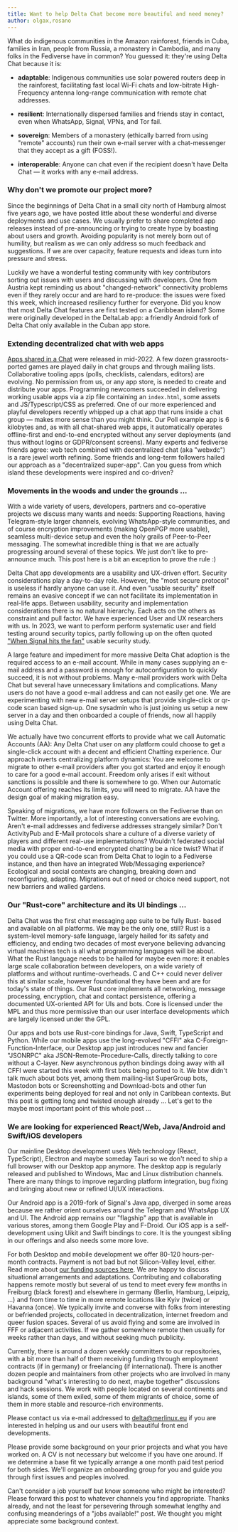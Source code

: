 ```yaml
---
title: Want to help Delta Chat become more beautiful and need money?
author: olgax,rosano
---
```


What do indigenous communities in the Amazon rainforest, friends in Cuba, families in Iran,
people from Russia, a monastery in Cambodia, and many folks in the Fediverse have in common?
You guessed it: they're using Delta Chat because it is:

- **adaptable**: Indigenous communities use solar powered routers deep in the rainforest,
  facilitating fast local Wi-Fi chats and
  low-bitrate High-Frequency antenna long-range communication with remote chat addresses.

- **resilient**: Internationally dispersed families and friends stay in contact,
  even when WhatsApp, Signal, VPNs, and Tor fail.

- **sovereign**: Members of a monastery (ethically barred from using "remote" accounts)
  run their own e-mail server with a chat-messenger that they accept as a gift (FOSS!).

- **interoperable**: Anyone can chat even if the recipient doesn't have Delta Chat —
  it works with any e-mail address.

### Why don't we promote our project more?

Since the beginnings of Delta Chat in a small city north of Hamburg almost five years ago,
we have posted little about these wonderful and diverse deployments and use cases.
We usually prefer to share completed app releases instead of pre-announcing or
trying to create hype by boasting about users and growth.
Avoiding popularity is not merely born out of humility, but realism as
we can only address so much feedback and suggestions.
If we are over capacity, feature requests and ideas turn into pressure and stress.

Luckily we have a wonderful testing community with key contributors
sorting out issues with users and discussing with developers.
One from Austria kept reminding us about "changed-network" connectivity problems
even if they rarely occur and are hard to re-produce:
the issues were fixed this week, which increased resiliency further for everyone.
Did you know that most Delta Chat features are first tested on a Caribbean island?
Some were originally developed in the DeltaLab app:
a friendly Android fork of Delta Chat only available in the Cuban app store.

### Extending decentralized chat with web apps

[Apps shared in a Chat](https://webxdc.org) were released in mid-2022.
A few dozen grassroots-ported games are played daily in chat groups and through mailing lists.
Collaborative tooling apps (polls, checklists, calendars, editors) are evolving.
No permission from us, or any app store, is needed to create and distribute your apps.
Programming newcomers succeeded in delivering working usable apps via a zip file
containing an `index.html`, some assets and JS/Typescript/CSS as preferred.
One of our more experienced and playful developers recently whipped up a chat app
that runs inside a chat group — makes more sense than you might think.
Our Poll example app is 6 kilobytes and, as with all chat-shared web apps,
it automatically operates offline-first and end-to-end encrypted
without any server deployments (and thus without logins or GDPR/consent screens).
Many experts and fediverse friends agree:
web tech combined with decentralized chat (aka "webxdc") is a rare jewel worth refining.
Some friends and long-term followers hailed our approach as a "decentralized super-app".
Can you guess from which island these developments were inspired and co-driven?

### Movements in the woods and under the grounds ...

With a wide variety of users, developers, partners and co-operative projects
we discuss many wants and needs:
Supporting Reactions, having Telegram-style larger channels,
evolving WhatsApp-style communities,
and of course encryption improvements (making OpenPGP more usable),
seamless multi-device setup and even the holy grails of Peer-to-Peer messaging.
The somewhat incredible thing is that we are actually progressing
around several of these topics.
We just don't like to pre-announce much.
This post here is a bit an exception to prove the rule :)

Delta Chat app developments are a usability and UX-driven effort.
Security considerations play a day-to-day role.
However, the "most secure protocol" is useless if hardly anyone can use it.
And even "usable security" itself remains an evasive concept
if we can not facilitate its implementation in real-life apps.
Between usability, security and implementation considerations
there is no natural hierarchy.
Each acts on the others as constraint and pull factor.
We have experienced User and UX researchers with us.
In 2023, we want to perform perform systematic user and field testing around security topics,
partly following up on the often quoted ["When Signal hits the fan"](http://dx.doi.org/10.14722/eurousec.2016.23012) usable security study.

A large feature and impediment for more massive Delta Chat adoption is
the required access to an e-mail account.
While in many cases supplying an e-mail address
and a password is enough for autoconfiguration to quickly succeed,
it is not without problems.
Many e-mail providers work with Delta Chat but several have unnecessary limitations and complications.
Many users do not have a good e-mail address and can not easily get one.
We are experimenting with new e-mail server setups that provide
single-click or qr-code scan based sign-up.
One sysadmin who is just joining us setup a new server in a day
and then onboarded a couple of friends, now all happily using Delta Chat.

We actually have two concurrent efforts to provide what we call Automatic Accounts (AA):
Any Delta Chat user on any platform could choose to get a single-click account
with a decent and efficient Chatting experience.
Our approach inverts centralizing platform dynamics:
You are welcome to migrate to other e-mail providers after you got started
and enjoy it enough to care for a good e-mail account.
Freedom only arises if exit without sanctions is possible
and there is somewhere to go.
When our Automatic Account offering reaches its limits,
you will need to migrate.
AA have the design goal of making migration easy.

Speaking of migrations, we have more followers on the Fediverse than on Twitter.
More importantly, a lot of interesting conversations are evolving.
Aren't e-mail addresses and fediverse addresses strangely similar?
Don't ActivityPub and E-Mail protocols share a culture
of a diverse variety of players and different real-use implementations?
Wouldn't federated social media with proper end-to-end encrypted chatting be a nice twist?
What if you could use a QR-code scan from Delta Chat to login to a Fediverse instance,
and then have an integrated Web/Messaging experience?
Ecological and social contexts are changing, breaking down and reconfiguring, adapting.
Migrations out of need or choice need support, not new barriers and walled gardens.

### Our "Rust-core" architecture and its UI bindings ...

Delta Chat was the first chat messaging app suite to be fully Rust-
based and available on all platforms.
We may be the only one, still?
Rust is a system-level memory-safe language,
largely hailed for its safety and efficiency,
and ending two decades of most everyone believing
advancing virtual machines tech is all what programming languages will be about.
What the Rust language needs to be hailed for maybe even more:
it enables large scale collaboration between developers,
on a wide variety of platforms and without runtime-overheads.
C and C++ could never deliver this at similar scale,
however foundational they have been and are for today's state of things.
Our Rust core implements all networking, message processing, encryption,
chat and contact persistence, offering a documented UX-oriented API for UIs and bots.
Core is licensed under the MPL and thus more permissive
than our user interface developments which are largely licensed under the GPL.

Our apps and bots use Rust-core bindings for Java, Swift, TypeScript and Python.
While our mobile apps use the long-evolved "CFFI" aka C-Foreign-Function-Interface,
our Desktop app just introduces new and fancier "JSONRPC" aka JSON-Remote-Procedure-Calls,
directly talking to core without a C-layer.
New asynchronous python bindings doing away with all CFFI were started this week
with first bots being ported to it.
We btw didn't talk much about bots yet, among them mailing-list SuperGroup bots,
Mastodon bots or Screenshotting and Download-bots and other fun experiments
being deployed for real and not only in Caribbean contexts.
But this post is getting long and twisted enough already ...
Let's get to the maybe most important point of this whole post ...

### We are looking for experienced React/Web, Java/Android and Swift/iOS developers

Our mainline Desktop development uses Web technology (React, TypeScript),
Electron and maybe someday Tauri so
we don't need to ship a full browser with our Desktop app anymore.
The desktop app is regularly released and published to Windows,
Mac and Linux distribution channels.
There are many things to improve regarding platform integration,
bug fixing and bringing about new or refined UI/UX interactions.

Our Android app is a 2019-fork of Signal's Java app,
diverged in some areas because we rather orient ourselves
around the Telegram and WhatsApp UX and UI.
The Android app remains our "flagship" app that is available in various stores,
among them Google Play and F-Droid.
Our iOS app is a self-development using Uikit and Swift bindings to core.
It is the youngest sibling in our offerings and also needs some more love.

For both Desktop and mobile development we offer 80-120 hours-per-month contracts.
Payment is not bad but not Silicon-Valley level, either.
Read more about [our funding sources here](https://delta.chat/en/help#how-are-delta-chat-developments-funded).
We are happy to discuss situational arrangements and adaptations.
Contributing and collaborating happens remote mostly
but several of us tend to meet every few months
in Freiburg (black forest) and elsewhere in germany (Berlin, Hamburg, Leipzig, ...)
and from time to time in more remote locations like Kyiv (twice) or Havanna (once).
We typically invite and converse with folks from interesting or befriended projects,
collocated in decentralization, internet freedom and queer fusion spaces.
Several of us avoid flying and some are involved in FFF or adjacent activities.
If we gather somewhere remote then usually for weeks rather than days,
and without seeking much publicity.

Currently, there is around a dozen weekly committers to our repositories,
with a bit more than half of them receiving funding
through employment contracts (if in germany) or freelancing (if international).
There is another dozen people and maintainers from other projects
who are involved in many background "what's interesting to do next, maybe together" discussions
and hack sessions.
We work with people located on several continents and islands, some of them exiled,
some of them migrants of choice, some of them in more stable and resource-rich environments.

Please contact us via e-mail addressed to delta@merlinux.eu
if you are interested in helping us and our users with beautiful front end developments.

Please provide some background on your prior projects and what you have worked on.
A CV is not necessary but welcome if you have one around.
If we determine a base fit we typically arrange a one month paid test period for both sides.
We'll organize an onboarding group for you and guide you through first issues and peoples involved.

Can't consider a job yourself but know someone who might be interested?
Please forward this post to whatever channels you find appropriate.
Thanks already, and not the least for persevering
through somewhat lengthy and confusing meanderings of a "jobs available!" post.
We thought you might appreciate some background context.
